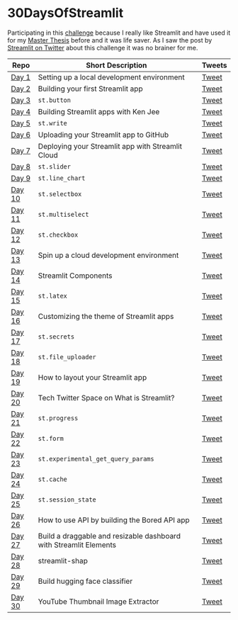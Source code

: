 # 30DaysOfStreamlit

Participating in this [challenge](https://share.streamlit.io/streamlit/30days) because I really like Streamlit and have used it for my [Master Thesis](https://github.com/rhnfzl/business-process-dashboard-using-lstm) before and it was life saver. As I saw the post by [Streamlit on Twitter](https://twitter.com/streamlit/status/1509716484456558632) about this challenge it was no brainer for me.

| Repo  | Short Description | Tweets |
| ---  | --- | --- |
| [Day 1](day1)  | Setting up a local development environment | [Tweet](https://twitter.com/rhnfzl/status/1510263533870723075?s=20&t=3yP2vFp79PzFGrY4juH8oA) |
| [Day 2](day2)  | Building your first Streamlit app | [Tweet](https://twitter.com/rhnfzl/status/1510523990477053954?s=20&t=3yP2vFp79PzFGrY4juH8oA) |
| [Day 3](day3)  | `st.button` | [Tweet](https://twitter.com/rhnfzl/status/1510992645228843023?s=20&t=TzoaH7cRUe5YoFMnm2zz6Q) |
| [Day 4](day4)  | Building Streamlit apps with Ken Jee | [Tweet](https://twitter.com/rhnfzl/status/1511082372892180486?s=20&t=TzoaH7cRUe5YoFMnm2zz6Q) |
| [Day 5](day5)  | `st.write` | [Tweet](https://twitter.com/rhnfzl/status/1511412566916055040?s=20&t=TzoaH7cRUe5YoFMnm2zz6Q) |
| [Day 6](day6)  | Uploading your Streamlit app to GitHub | [Tweet](https://twitter.com/rhnfzl/status/1511762970585579523?s=20&t=TzoaH7cRUe5YoFMnm2zz6Q) |
| [Day 7](day7)  | Deploying your Streamlit app with Streamlit Cloud | [Tweet](https://twitter.com/rhnfzl/status/1512129831487557637?s=20&t=TzoaH7cRUe5YoFMnm2zz6Q) |
| [Day 8](day8)  | `st.slider` | [Tweet](https://twitter.com/rhnfzl/status/1512552077733638144?s=20&t=TzoaH7cRUe5YoFMnm2zz6Q) |
| [Day 9](day9)  | `st.line_chart` | [Tweet](https://twitter.com/rhnfzl/status/1513063123103723524?s=20&t=DXe0mRai7etoToD7fYS-3g) |
| [Day 10](day10) | `st.selectbox` | [Tweet](https://twitter.com/rhnfzl/status/1513262006891167762?s=20&t=JmqtUabVdmdD2lnwgqkSWQ) |
| [Day 11](day11) | `st.multiselect` | [Tweet](https://twitter.com/rhnfzl/status/1513579161557864459?s=20&t=0td4KDwtNg6Jb9mtHihXgA) |
| [Day 12](day12) | `st.checkbox` | [Tweet](https://twitter.com/rhnfzl/status/1513949650528710671?s=20&t=CY9x3Ow-zQGO6cYSbXjFhA) |
| [Day 13](day13) | Spin up a cloud development environment | [Tweet](https://twitter.com/rhnfzl/status/1514495815930331139?s=20&t=oCso3Ya33cu_MXHyhGKfbA) |
| [Day 14](day14) | Streamlit Components | [Tweet](https://twitter.com/rhnfzl/status/1514675369311354883?s=20&t=z2IIJxXxPVRIM0wE2opq3Q) |
| [Day 15](day15) | `st.latex` | [Tweet](https://twitter.com/rhnfzl/status/1515030492680179715?s=20&t=yqCQIe6qqUS_wpYkzoPA0A) |
| [Day 16](day16) | Customizing the theme of Streamlit apps | [Tweet](https://twitter.com/rhnfzl/status/1515387436863561729?s=20&t=2-UhudPTs03P6eZqVox8GA) |
| [Day 17](day17) | `st.secrets` | [Tweet](https://twitter.com/rhnfzl/status/1515764607528415238?s=20&t=_-sBnXdPhoasqF2Fpw9Hag) |
| [Day 18](day18) | `st.file_uploader` | [Tweet](https://twitter.com/rhnfzl/status/1516144941650612228?s=20&t=BFfEAd5CnQpSJFOj8yl-RQ) |
| [Day 19](day19) | How to layout your Streamlit app | [Tweet](https://twitter.com/rhnfzl/status/1516510129914617861?s=20&t=jXnN3WaQHIrg7IIIoWG9BQ) |
| [Day 20](day20) | Tech Twitter Space on What is Streamlit? | [Tweet](https://twitter.com/rhnfzl/status/1516816279658770445?s=20&t=NzRTdoOe84GHWzf_lt2ekw) |
| [Day 21](day21) | `st.progress` | [Tweet](https://twitter.com/rhnfzl/status/1517397891660275712?s=20&t=vN1pdlVmWe5r_mRZyy4pdA) |
| [Day 22](day22) | `st.form` | [Tweet](https://twitter.com/rhnfzl/status/1517778927971979264?s=20&t=hto4bRo2A87BVv8y0ilw-w) |
| [Day 23](day23) | `st.experimental_get_query_params` | [Tweet](https://twitter.com/rhnfzl/status/1518205384162525184?s=20&t=n3xC5_SHFv77ygVXDTlBpA) |
| [Day 24](day24) | `st.cache` | [Tweet](https://twitter.com/rhnfzl/status/1518491090797699072?s=20&t=ygV--0O3-EtlxZR2SqEyBw) |
| [Day 25](day25) | `st.session_state` | [Tweet](https://twitter.com/rhnfzl/status/1518688507530776578?s=20&t=m5C8soiNsmou8jzmV8-0Sw) |
| [Day 26](day26) | How to use API by building the Bored API app | [Tweet](https://twitter.com/rhnfzl/status/1519048967048376321?s=20&t=hcBhnZaMgs9ixgd0Zf3rDw) |
| [Day 27](day27) | Build a draggable and resizable dashboard with Streamlit Elements | [Tweet](https://twitter.com/rhnfzl/status/1519418963503075332?s=20&t=sTx7K8S1pnWeBScyA6kx8w) |
| [Day 28](day28) | streamlit-shap | [Tweet](https://twitter.com/rhnfzl/status/1519940638753574912?s=20&t=cN2GX9R5vz_PQ1n5b64R2A) |
| [Day 29](day29) | Build hugging face classifier | [Tweet](https://twitter.com/rhnfzl/status/1520159070015131648?s=20&t=rbnkrpkDBPH4Qx2_E1x5pA) |
| [Day 30](day30) | YouTube Thumbnail Image Extractor | [Tweet]() |
